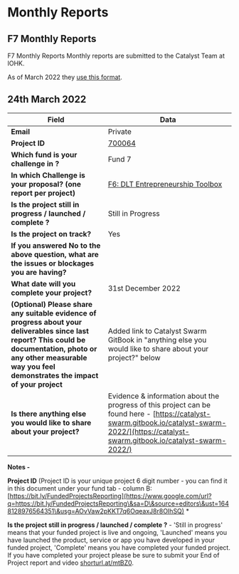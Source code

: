 # Monthly Reports

## F7 Monthly Reports

F7 Monthly Reports Monthly reports are submitted to the Catalyst Team at IOHK.

As of March 2022 they [use this format](https://docs.google.com/forms/d/e/1FAIpQLSdS6wAzKdSR1mAwCHP0EkVqOVlszvU5E45B0G2-0HmjO6qgbA/viewform).

## 24th March 2022

| Field                                                                                                                                                                                                                    | Data                                                                                                                                                                                           |
| ------------------------------------------------------------------------------------------------------------------------------------------------------------------------------------------------------------------------ | ---------------------------------------------------------------------------------------------------------------------------------------------------------------------------------------------- |
| **Email**                                                                                                                                                                                                                | Private                                                                                                                                                                                        |
| **Project ID**                                                                                                                                                                                                           | [700064](https://docs.google.com/spreadsheets/d/1bfnWFa94Y7Zj0G7dtpo9W1nAYGovJbswipxiHT4UE3g/edit#gid=793243167\&range=B69)                                                                    |
| **Which fund is your challenge in ?**                                                                                                                                                                                    | Fund 7                                                                                                                                                                                         |
| **In which Challenge is your proposal? (one report per project)**                                                                                                                                                        | [F6: DLT Entrepreneurship Toolbox](https://cardano.ideascale.com/c/campaigns/26113/stage/all/ideas/unspecified)                                                                                |
| **Is the project still in progress / launched / complete ?**                                                                                                                                                             | Still in Progress                                                                                                                                                                              |
| **Is the project on track?**                                                                                                                                                                                             | Yes                                                                                                                                                                                            |
| **If you answered No to the above question, what are the issues or blockages you are having?**                                                                                                                           |                                                                                                                                                                                                |
| **What date will you complete your project?**                                                                                                                                                                            | 31st December 2022                                                                                                                                                                             |
| **(Optional) Please share any suitable evidence of progress about your deliverables since last report? This could be documentation, photo or any other measurable way you feel demonstrates the impact of your project** | Added link to Catalyst Swarm GitBook in "anything else you would like to share about your project?" below                                                                                      |
| **Is there anything else you would like to share about your project?**                                                                                                                                                   | Evidence & information about the progress of this project can be found here - [https://catalyst-swarm.gitbook.io/catalyst-swarm-2022/](https://catalyst-swarm.gitbook.io/catalyst-swarm-2022/) |

**Notes -**

**Project ID** (Project ID is your unique project 6 digit number - you can find it in this document under your fund tab - column B: [https://bit.ly/FundedProjectsReporting](https://www.google.com/url?q=https://bit.ly/FundedProjectsReporting\&sa=D\&source=editors\&ust=1648128976564351\&usg=AOvVaw2pKKT7q6OqeaxJ8r8OIhSQ) \*

**Is the project still in progress / launched / complete ?** - 'Still in progress' means that your funded project is live and ongoing, 'Launched' means you have launched the product, service or app you have developed in your funded project, 'Complete' means you have completed your funded project. If you have completed your project please be sure to submit your End of Project report and video [shorturl.at/mtBZ0](https://www.google.com/url?q=http://shorturl.at/mtBZ0\&sa=D\&source=editors\&ust=1648129856836889\&usg=AOvVaw1q0I6GOqSIqY5MnEXoX1Qx).
